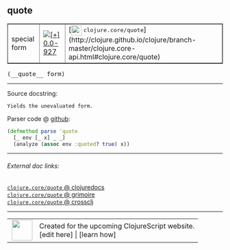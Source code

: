 ## quote



 <table border="1">
<tr>
<td>special form</td>
<td><a href="https://github.com/cljsinfo/cljs-api-docs/tree/0.0-927"><img valign="middle" alt="[+] 0.0-927" title="Added in 0.0-927" src="https://img.shields.io/badge/+-0.0--927-lightgrey.svg"></a> </td>
<td>
[<img height="24px" valign="middle" src="http://i.imgur.com/1GjPKvB.png"> <samp>clojure.core/quote</samp>](http://clojure.github.io/clojure/branch-master/clojure.core-api.html#clojure.core/quote)
</td>
</tr>
</table>


 <samp>
(__quote__ form)<br>
</samp>

---





Source docstring:

```
Yields the unevaluated form.
```


Parser code @ [github](https://github.com/clojure/clojurescript/blob/r3211/src/clj/cljs/analyzer.clj#L1154-L1156):

```clj
(defmethod parse 'quote
  [_ env [_ x] _ _]
  (analyze (assoc env :quoted? true) x))
```

<!--
Repo - tag - source tree - lines:

 <pre>
clojurescript @ r3211
└── src
    └── clj
        └── cljs
            └── <ins>[analyzer.clj:1154-1156](https://github.com/clojure/clojurescript/blob/r3211/src/clj/cljs/analyzer.clj#L1154-L1156)</ins>
</pre>

-->

---



###### External doc links:

[`clojure.core/quote` @ clojuredocs](http://clojuredocs.org/clojure.core/quote)<br>
[`clojure.core/quote` @ grimoire](http://conj.io/store/v1/org.clojure/clojure/1.7.0-beta3/clj/clojure.core/quote/)<br>
[`clojure.core/quote` @ crossclj](http://crossclj.info/fun/clojure.core/quote.html)<br>

---

 <table>
<tr><td>
<img valign="middle" align="right" width="48px" src="http://i.imgur.com/Hi20huC.png">
</td><td>
Created for the upcoming ClojureScript website.<br>
[edit here] | [learn how]
</td></tr></table>

[edit here]:https://github.com/cljsinfo/cljs-api-docs/blob/master/cljsdoc/special/quote.cljsdoc
[learn how]:https://github.com/cljsinfo/cljs-api-docs/wiki/cljsdoc-files

<!--

This information was too distracting to show to readers, but I'll leave it
commented here since it is helpful to:

- pretty-print the data used to generate this document
- and show how to retrieve that data



The API data for this symbol:

```clj
{:ns "special",
 :name "quote",
 :signature ["[form]"],
 :history [["+" "0.0-927"]],
 :type "special form",
 :full-name-encode "special/quote",
 :source {:code "(defmethod parse 'quote\n  [_ env [_ x] _ _]\n  (analyze (assoc env :quoted? true) x))",
          :title "Parser code",
          :repo "clojurescript",
          :tag "r3211",
          :filename "src/clj/cljs/analyzer.clj",
          :lines [1154 1156]},
 :full-name "special/quote",
 :clj-symbol "clojure.core/quote",
 :docstring "Yields the unevaluated form."}

```

Retrieve the API data for this symbol:

```clj
;; from Clojure REPL
(require '[clojure.edn :as edn])
(-> (slurp "https://raw.githubusercontent.com/cljsinfo/cljs-api-docs/catalog/cljs-api.edn")
    (edn/read-string)
    (get-in [:symbols "special/quote"]))
```

-->
